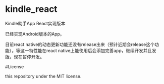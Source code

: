 # kindle_react

Kindle助手App React实现版本

已经实现Android版本的App。

目前react native的动态更新功能还没有release出来（预计近期会release这个功能），等这一特性能在react native上能使用后会添加完善app，继续开发并且发版，现在暂停开发。

#License

this repository under the MIT license.
